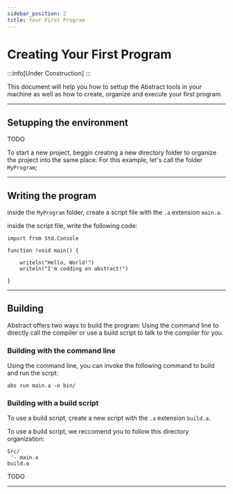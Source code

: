 ```yaml
---
sidebar_position: 2
title: Your First Program
---
```


# Creating Your First Program
:::info[Under Construction]
:::


This document will help you how to settup the Abstract tools in your
machine as well as how to create, organize and execute your first
program.

---
## Setupping the environment

TODO

To start a new project, beggin creating a new directory folder to
organize the project into the same place. For this example, let's
call the folder `MyProgram`;

---
## Writing the program

inside the `MyProgram` folder, create a script file with the
`.a` extension `main.a`.

inside the script file, write the following code:
```abs title="main.a"
import from Std.Console

function !void main() {

    writeln("Hello, World!")
    writeln("I'm codding on abstract!")

}

```

---
## Building

Abstract offers two ways to build the program: Using the command
line to directly call the compiler or use a build script to talk
to the compiler for you.

### Building with the command line

Using the command line, you can invoke the following command to build
and run the scrpt:

```shell
abs run main.a -o bin/
```


### Building with a build script

To use a build script, create a new script with the `.a`
extension `build.a`.

To use a build script, we reccomend you to follow this
directory organization:

```text title="MyProgram/"
Src/
 '- main.a   
build.a
```

TODO

---


